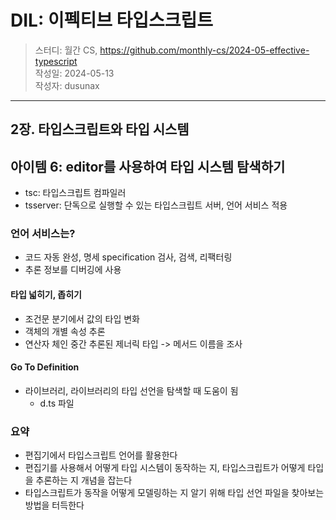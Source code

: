 # DIL: 이펙티브 타입스크립트

> 스터디: 월간 CS, https://github.com/monthly-cs/2024-05-effective-typescript  
> 작성일: 2024-05-13  
> 작성자: dusunax

---

## 2장. 타입스크립트와 타입 시스템

## 아이템 6: editor를 사용하여 타입 시스템 탐색하기

- tsc: 타입스크립트 컴파일러
- tsserver: 단독으로 실행할 수 있는 타입스크립트 서버, 언어 서비스 적용

### 언어 서비스는?

- 코드 자동 완성, 명세 specification 검사, 검색, 리팩터링
- 추론 정보를 디버깅에 사용

#### 타입 넓히기, 좁히기

- 조건문 분기에서 값의 타입 변화
- 객체의 개별 속성 추론
- 연산자 체인 중간 추론된 제너릭 타입 -> 메서드 이름을 조사

#### Go To Definition

- 라이브러리, 라이브러리의 타입 선언을 탐색할 때 도움이 됨
  - d.ts 파일

### 요약

- 편집기에서 타입스크립트 언어를 활용한다
- 편집기를 사용해서 어떻게 타입 시스템이 동작하는 지, 타입스크립트가 어떻게 타입을 추론하는 지 개념을 잡는다
- 타입스크립트가 동작을 어떻게 모델링하는 지 알기 위해 타입 선언 파일을 찾아보는 방법을 터득한다
